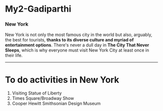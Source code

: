 # My2-Gadiparthi
### New York

New York is not only the most famous city in the world but also, arguably, the best for tourists, **thanks to its diverse culture and myriad of entertainment options**. There's never a dull day in **The City That Never Sleeps**, which is why everyone must visit New York City at least once in their life.

---------------
# To do activities in New York

1. Visiting Statue of Liberty
2. Times Square/Broadway Show
3. Cooper Hewitt Smithsonian Design Museum




